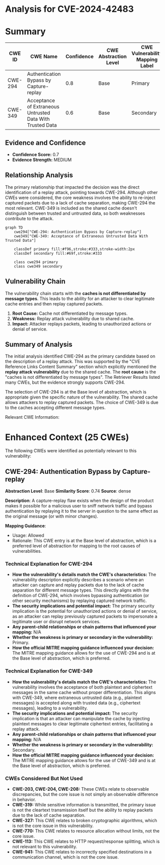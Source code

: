 # Analysis for CVE-2024-42483

# Summary

| CWE ID  | CWE Name                                                                    | Confidence | CWE Abstraction Level | CWE Vulnerability Mapping Label | CWE-Vulnerability Mapping Notes |
|---------|-----------------------------------------------------------------------------|------------|-----------------------|---------------------------------|---------------------------------|
| CWE-294 | Authentication Bypass by Capture-replay                                     | 0.8        | Base                  | Primary                           | Allowed                         |
| CWE-349 | Acceptance of Extraneous Untrusted Data With Trusted Data                  | 0.6        | Base                  | Secondary                         | Allowed                         |

## Evidence and Confidence

*   **Confidence Score:** 0.7
*   **Evidence Strength:** MEDIUM

## Relationship Analysis

The primary relationship that impacted the decision was the direct identification of a replay attack, pointing towards CWE-294. Although other CWEs were considered, the core weakness involves the ability to re-inject captured packets due to a lack of cache separation, making CWE-294 the most relevant. CWE-349 is included as the shared cache doesn't distinguish between trusted and untrusted data, so both weaknesses contribute to the attack.

```mermaid
graph TD
    cwe294["CWE-294: Authentication Bypass by Capture-replay"]
    cwe349["CWE-349: Acceptance of Extraneous Untrusted Data With Trusted Data"]

    classDef primary fill:#f96,stroke:#333,stroke-width:2px
    classDef secondary fill:#69f,stroke:#333
    
    class cwe294 primary
    class cwe349 secondary
```

## Vulnerability Chain

The vulnerability chain starts with the **caches is not differentiated by message types**. This leads to the ability for an attacker to clear legitimate cache entries and then replay captured packets.

1.  **Root Cause:** Cache not differentiated by message types.
2.  **Weakness:** Replay attack vulnerability due to shared cache.
3.  **Impact:** Attacker replays packets, leading to unauthorized actions or denial of service.

## Summary of Analysis

The initial analysis identified CWE-294 as the primary candidate based on the description of a replay attack. This was supported by the "CVE Reference Links Content Summary" section which explicitly mentioned the **replay attack vulnerability** due to the shared cache. The **root cause** is the "caches is not differentiated by message types". The Retriever Results listed many CWEs, but the evidence strongly supports CWE-294.

The selection of CWE-294 is at the Base level of abstraction, which is appropriate given the specific nature of the vulnerability. The shared cache allows attackers to replay captured packets.
The choice of CWE-349 is due to the caches accepting different message types.

Relevant CWE Information:

# Enhanced Context (25 CWEs)
The following CWEs were identified as potentially relevant to this vulnerability:

## CWE-294: Authentication Bypass by Capture-replay
**Abstraction Level**: Base
**Similarity Score**: 0.74
**Source**: dense

**Description**:
A capture-replay flaw exists when the design of the product makes it possible for a malicious user to sniff network traffic and bypass authentication by replaying it to the server in question to the same effect as the original message (or with minor changes).

**Mapping Guidance**:
- Usage: Allowed
- Rationale: This CWE entry is at the Base level of abstraction, which is a preferred level of abstraction for mapping to the root causes of vulnerabilities.
### Technical Explanation for CWE-294

*   **How the vulnerability's details match the CWE's characteristics:** The vulnerability description explicitly describes a scenario where an attacker can capture and replay packets due to the lack of cache separation for different message types. This directly aligns with the definition of CWE-294, which involves bypassing authentication (or other security mechanisms) by replaying captured network traffic.
*   **The security implications and potential impact:** The primary security implication is the potential for unauthorized actions or denial of service, as an attacker can replay previously captured packets to impersonate a legitimate user or disrupt network services.
*   **Any parent-child relationships or chain patterns that influenced your mapping:** N/A
*   **Whether the weakness is primary or secondary in the vulnerability:** Primary.
*   **How the official MITRE mapping guidance influenced your decision:** The MITRE mapping guidance allows for the use of CWE-294 and is at the Base level of abstraction, which is preferred.

### Technical Explanation for CWE-349

*   **How the vulnerability's details match the CWE's characteristics:** The vulnerability involves the acceptance of both plaintext and ciphertext messages in the same cache without proper differentiation. This aligns with CWE-349, where extraneous untrusted data (e.g., plaintext messages) is accepted along with trusted data (e.g., ciphertext messages), leading to a vulnerability.
*   **The security implications and potential impact:** The security implication is that an attacker can manipulate the cache by injecting plaintext messages to clear legitimate ciphertext entries, facilitating a replay attack.
*   **Any parent-child relationships or chain patterns that influenced your mapping:** N/A
*   **Whether the weakness is primary or secondary in the vulnerability:** Secondary.
*   **How the official MITRE mapping guidance influenced your decision:** The MITRE mapping guidance allows for the use of CWE-349 and is at the Base level of abstraction, which is preferred.

### CWEs Considered But Not Used

*   **CWE-203, CWE-204, CWE-208:** These CWEs relate to observable discrepancies, but the core issue is not simply an observable difference in behavior.
*   **CWE-319:** While sensitive information is transmitted, the primary issue is not the cleartext transmission itself but the ability to replay packets due to the lack of cache separation.
*   **CWE-327:** This CWE relates to broken cryptographic algorithms, which is not the core issue in this vulnerability.
*   **CWE-770:** This CWE relates to resource allocation without limits, not the core issue.
*   **CWE-113:** This CWE relates to HTTP request/response splitting, which is not relevant to this vulnerability.
*   **CWE-941:** This CWE relates to incorrectly specified destinations in a communication channel, which is not the core issue.